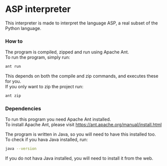 # ASP interpreter

This interpreter is made to interpret the language ASP, a real subset of the Python language.

### How to

The program is compiled, zipped and run using Apache Ant.\
To run the program, simply run:
```bash
ant run
```
This depends on both the compile and zip commands, and executes these for you.\
If you only want to zip the project run:
```bash
ant zip
```

### Dependencies

To run this program you need Apache Ant installed.\
To install Apache Ant, please visit https://ant.apache.org/manual/install.html

The program is written in Java, so you will need to have this installed too.\
To check if you hava Java installed, run:
```bash
java --version
```
If you do not hava Java installed, you will need to install it from the web.